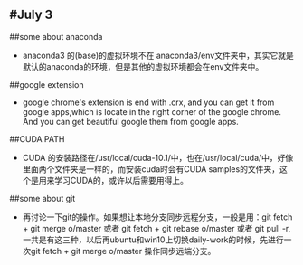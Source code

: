 #July 3
------
##some about anaconda

- anaconda3 的(base)的虚拟环境不在 anaconda3/env文件夹中，其实它就是默认的anaconda的环境，但是其他的虚拟环境都会在env文件夹中。

##google extension
- google chrome's extension is end with .crx, and you can get it from google apps,which is locate in the right corner of the google chrome. And you can get beautiful google them from google apps.

##CUDA PATH
- CUDA 的安装路径在/usr/local/cuda-10.1/中，也在/usr/local/cuda/中，好像里面两个文件夹是一样的，而安装cuda时会有CUDA samples的文件夹，这个是用来学习CUDA的，或许以后需要用得上。

##some about git
- 再讨论一下git的操作。如果想让本地分支同步远程分支，一般是用：git fetch + git merge o/master 或者 git fetch + git rebase o/master 或者 git pull -r,一共是有这三种，以后再ubuntu和win10上切换daily-work的时候，先进行一次git fetch + git merge o/master 操作同步远端分支。